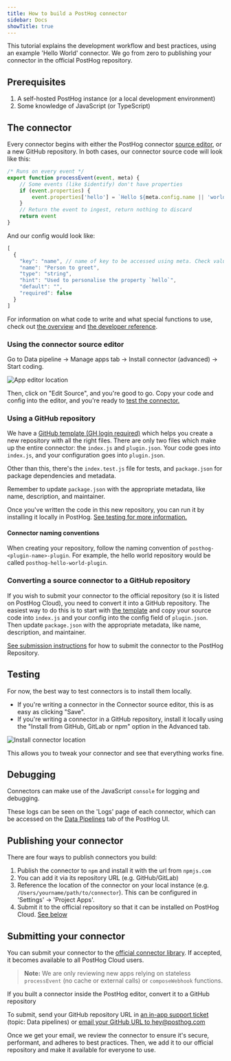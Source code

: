 ```yaml
---
title: How to build a PostHog connector
sidebar: Docs
showTitle: true
---
```


This tutorial explains the development workflow and best practices, using an example 'Hello World' connector. We go from zero to publishing your connector in the official PostHog repository.

## Prerequisites

1. A self-hosted PostHog instance (or a local development environment)
1. Some knowledge of JavaScript (or TypeScript)

## The connector

Every connector begins with either the PostHog connector [source editor](#using-the-plugin-source-editor), or a new GitHub repository. In both cases, our connector source code will look like this:

```js
/* Runs on every event */
export function processEvent(event, meta) {
    // Some events (like $identify) don't have properties
    if (event.properties) {
        event.properties['hello'] = `Hello ${meta.config.name || 'world'}`
    }
    // Return the event to ingest, return nothing to discard  
    return event
}
```

And our config would look like:

```js
[
  {
    "key": "name", // name of key to be accessed using meta. Check value using `meta.config.name`
    "name": "Person to greet",
    "type": "string",
    "hint": "Used to personalise the property `hello`",
    "default": "",
    "required": false
  }
]
```

For information on what code to write and what special functions to use, check out [the overview](/docs/cdp/build) and [the developer reference](/docs/cdp/build/reference).

### Using the connector source editor

Go to Data pipeline -> Manage apps tab -> Install connector (advanced) -> Start coding.

![App editor location](https://res.cloudinary.com/dmukukwp6/image/upload/v1712101259/posthog.com/contents/images/docs/cdp/install-app.png)

Then, click on "Edit Source", and you're good to go. Copy your code and config into the editor, and you're ready to [test the connector.](#testing)

### Using a GitHub repository

We have a [GitHub template (GH login required)](https://github.com/PostHog/posthog-plugin-starter-kit/generate) which helps you create a new repository with all the right files. There are only two files which make up the entire connector: the `index.js` and `plugin.json`. Your code goes into `index.js`, and your configuration goes into `plugin.json`.

Other than this, there's the `index.test.js` file for tests, and `package.json` for package dependencies and metadata.

Remember to update `package.json` with the appropriate metadata, like name, description, and maintainer.

Once you've written the code in this new repository, you can run it by installing it locally in PostHog. [See testing for more information.](#testing)

#### Connector naming conventions

When creating your repository, follow the naming convention of `posthog-<plugin-name>-plugin`. For example, the hello world  repository would be called `posthog-hello-world-plugin`.

### Converting a source connector to a GitHub repository

If you wish to submit your connector to the official repository (so it is listed on PostHog Cloud), you need to convert it into a GitHub repository. The easiest way to do this is to start with [the template](https://github.com/PostHog/posthog-plugin-starter-kit/generate) and copy your source code into `index.js` and your config into the config field of `plugin.json`. Then update `package.json` with the appropriate metadata, like name, description, and maintainer.

[See submission instructions](#submitting-your-plugin) for how to submit the connector to the PostHog Repository.

## Testing

For now, the best way to test connectors is to install them locally. 

- If you're writing a connector in the Connector source editor, this is as easy as clicking "Save".
- If you're writing a connector in a GitHub repository, install it locally using the "Install from GitHub, GitLab or npm" option in the Advanced tab.

![Install connector location](https://res.cloudinary.com/dmukukwp6/image/upload/v1712101367/posthog.com/contents/images/docs/cdp/install-local.png)

This allows you to tweak your connector and see that everything works fine.

## Debugging

Connectors can make use of the JavaScript `console` for logging and debugging. 

These logs can be seen on the 'Logs' page of each connector, which can be accessed on the [Data Pipelines](https://app.posthog.com/apps) tab of the PostHog UI.

## Publishing your connector

There are four ways to publish connectors you build:

1. Publish the connector to `npm` and install it with the url from `npmjs.com` 
1. You can add it via its repository URL (e.g. GitHub/GitLab)
1. Reference the location of the connector on your local instance (e.g. `/Users/yourname/path/to/connector`). This can be configured in 'Settings' -> 'Project Apps'.
1. Submit it to the official repository so that it can be installed on PostHog Cloud. [See below](#submitting-your-plugin) 

## Submitting your connector

You can submit your connector to the [official connector library](/cdp). If accepted, it becomes available to all PostHog Cloud users. 

> **Note:** We are only reviewing new apps relying on stateless `processEvent` (no cache or external calls) or `composeWebhook` functions.

If you built a connector inside the PostHog editor, convert it to a GitHub repository

To submit, send your GitHub repository URL in [an in-app support ticket](https://us.posthog.com/#panel=support%3Asupport%3Aapps%3Alow) (topic: Data pipelines) or [email your GitHub URL to hey@posthog.com](mailto:hey@posthog.com?subject=Submit%20Plugin%20to%20Repository&body=Plugin%20GitHub%20link%3A)

Once we get your email, we review the connector to ensure it's secure, performant, and adheres to best practices. Then, we add it to our official repository and make it available for everyone to use.
